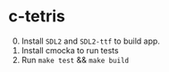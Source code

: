 # c-tetris

0. Install `SDL2` and `SDL2-ttf` to build app.
1. Install cmocka to run tests
2. Run `make test` && `make build`